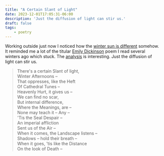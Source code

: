 ```yaml
---
title: "A Certain Slant of Light"   
date: 2023-12-01T17:05:31-06:00
description: 'Just the diffusion of light can stir us.'
draft: false
tags:
    - poetry
---
```


Working outside just now I noticed how the [winter sun is different](https://journeynorth.org/tm/mclass/ReasonsBack.html) somehow. It reminded me a lot of the titular [Emily Dickinson](https://en.wikipedia.org/wiki/Emily_Dickinson) poem I read several winters ago which stuck. The [analysis](https://www.litcharts.com/poetry/emily-dickinson/there-s-a-certain-slant-of-light) is interesting. Just the diffusion of light can stir us.

> There's a certain Slant of light,  
Winter Afternoons –  
That oppresses, like the Heft  
Of Cathedral Tunes –  
Heavenly Hurt, it gives us –  
We can find no scar,  
But internal difference,  
Where the Meanings, are –  
None may teach it – Any –  
'Tis the Seal Despair –  
An imperial affliction  
Sent us of the Air –  
When it comes, the Landscape listens –  
Shadows – hold their breath –  
When it goes, 'tis like the Distance  
On the look of Death –  
